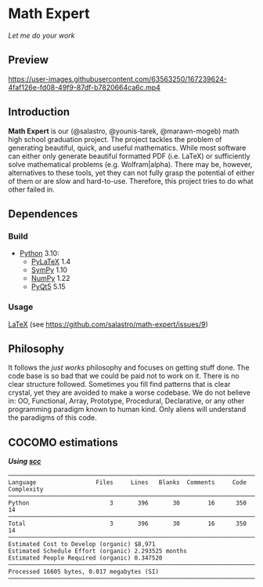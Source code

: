 # Math Expert
*Let me do your work*

## Preview

https://user-images.githubusercontent.com/63563250/167239624-4faf126e-fd08-49f9-87df-b7820664ca6c.mp4

## Introduction
**Math Expert** is our (@salastro, @younis-tarek, @marawn-mogeb) math high
school graduation project. The project tackles the problem of generating
beautiful, quick, and useful mathematics. While most software can either only
generate beautiful formatted PDF (i.e. LaTeX) or sufficiently solve
mathematical problems (e.g. Wolfram|alpha). There may be, however, alternatives
to these tools, yet they can not fully grasp the potential of either of them
or are slow and hard-to-use. Therefore, this project tries to do what other
failed in.

## Dependences
### Build
* [Python](https://www.python.org/) 3.10:
    * [PyLaTeX](https://jeltef.github.io/PyLaTeX/) 1.4
    * [SymPy](https://www.sympy.org/) 1.10
    * [NumPy](https://numpy.org/) 1.22
    * [PyQt5](https://www.riverbankcomputing.com/software/pyqt/) 5.15
### Usage
[LaTeX](https://www.latex-project.org/) (see https://github.com/salastro/math-expert/issues/9)

## Philosophy
It follows the *just works* philosophy and focuses on getting stuff done. The
code base is so bad that we could be paid not to work on it. There is no clear
structure followed. Sometimes you fill find patterns that is clear crystal, yet
they are avoided to make a worse codebase. We do not believe in: OO,
Functional, Array, Prototype, Procedural, Declarative, or any other programming
paradigm known to human kind. Only aliens will understand the paradigms of this
code.

## COCOMO estimations
***Using [scc](https://github.com/boyter/scc)***
```
───────────────────────────────────────────────────────────────────────────────
Language                 Files     Lines   Blanks  Comments     Code Complexity
───────────────────────────────────────────────────────────────────────────────
Python                       3       396       30        16      350         14
───────────────────────────────────────────────────────────────────────────────
Total                        3       396       30        16      350         14
───────────────────────────────────────────────────────────────────────────────
Estimated Cost to Develop (organic) $8,971
Estimated Schedule Effort (organic) 2.293525 months
Estimated People Required (organic) 0.347520
───────────────────────────────────────────────────────────────────────────────
Processed 16605 bytes, 0.017 megabytes (SI)
───────────────────────────────────────────────────────────────────────────────

```
